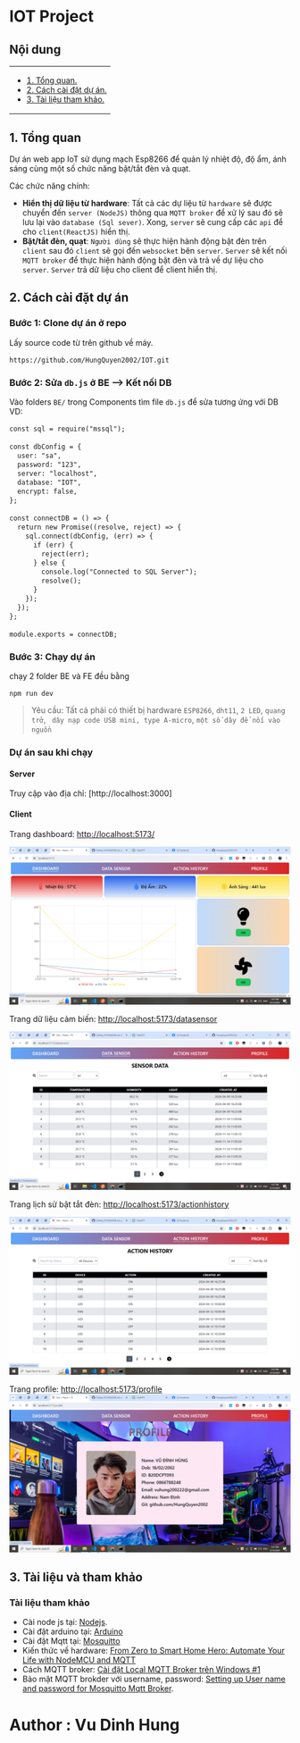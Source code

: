 # IOT Project

## Nội dung

<table>
      <tr>
        <td valign="top">
          <ul>
            <li><a href="#1-tổng-quan">1. Tổng quan.</a></li>
            <li><a href="#2-cách-cài-đặt-dự-án">2. Cách cài đặt dự án.</a></li>
            <li><a href="#3-tài-liệu-và-tham-khảo">3. Tài liệu tham khảo.</a></li>
          </ul>
        </td>
      </tr>
</table>

## 1. Tổng quan

Dự án web app IoT sử dụng mạch Esp8266 để quản lý nhiệt độ, độ ẩm, ánh sáng cùng một số chức năng bật/tắt đèn và quạt.

Các chức năng chính:

- **Hiển thị dữ liệu từ hardware**: Tất cả các dự liệu từ `hardware` sẽ được chuyển đến `server (NodeJS)` thông qua `MQTT broker` để xử lý sau đó sẽ lưu lại vào `database (Sql sever)`. Xong, `server` sẽ cung cấp các `api` để cho `client(ReactJS)` hiển thị.
- **Bật/tắt đèn, quạt**: `Người dùng` sẽ thực hiện hành động bật đèn trên `client` sau đó `client` sẽ gọi đến `websocket` bên `server`. `Server` sẽ kết nối `MQTT broker` để thực hiện hành động bật đèn và trả về dự liệu cho `server`. `Server` trả dữ liệu cho client để client hiển thị.

## 2. Cách cài đặt dự án

### Bước 1: Clone dự án ở repo

Lấy source code từ trên github về máy.

```
https://github.com/HungQuyen2002/IOT.git
```



### Bước 2: Sửa `db.js` ở BE --> Kết nối DB

Vào folders `BE/` trong Components tìm file `db.js` để sửa tương ứng với DB 
VD:

```JS
const sql = require("mssql");

const dbConfig = {
  user: "sa",
  password: "123",
  server: "localhost",
  database: "IOT",
  encrypt: false,
};

const connectDB = () => {
  return new Promise((resolve, reject) => {
    sql.connect(dbConfig, (err) => {
      if (err) {
        reject(err);
      } else {
        console.log("Connected to SQL Server");
        resolve();
      }
    });
  });
};

module.exports = connectDB;
```

### Bước 3: Chạy dự án
chạy 2 folder BE và FE đều bằng 
```
npm run dev 
```

> Yêu cầu: Tất cả phải có thiết bị hardware `ESP8266`, `dht11`, `2 LED`, `quang trở`, ` dây nạp code USB mini, type A-micro`, `một số dây để nối vào nguồn`


### Dự án sau khi chạy

#### Server

Truy cập vào địa chỉ: [http://localhost:3000]

#### Client

Trang dashboard: [http://localhost:5173/](http://localhost:5173/)

![alt text](image.png)


Trang dữ liệu cảm biến: [http://localhost:5173/datasensor](http://localhost:5173/datasensor)

![alt text](image-1.png)


Trang lịch sử bật tắt đèn: [http://localhost:5173/actionhistory](http://localhost:5173/actionhistory)

![alt text](image-2.png)


Trang profile: [http://localhost:5173/profile](http://localhost:5173/profile)
![alt text](image-3.png)



## 3. Tài liệu và tham khảo

### Tài liệu tham khảo

- Cài node js tại: [Nodejs](https://nodejs.org/en).
- Cài đặt arduino tại: [Arduino](https://www.arduino.cc/en/software)
- Cài đặt Mqtt tại: [Mosquitto](https://mosquitto.org/download/)
- Kiến thức về hardware: [From Zero to Smart Home Hero: Automate Your Life with NodeMCU and MQTT](https://youtu.be/qdxKUQEgDNE?si=jq4B2je0GqNbf6Yp)
- Cách MQTT broker: [Cài đặt Local MQTT Broker trên Windows #1](https://www.youtube.com/watch?v=xLLFrLhegcw)
- Bảo mật MQTT brokder với username, password: [Setting up User name and password for Mosquitto Mqtt Broker](https://www.youtube.com/watch?v=fknowuQJ9MA).

# Author : Vu Dinh Hung
